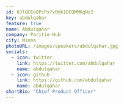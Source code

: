 ```yaml
---
id: 0JlQCEoQPcPx7v0mk1OCQMMKqNz2
key: abdulqahar
feature: true
name: Abdulqahar
company: Paritie Hub
city: Minna
photoURL: /images/speakers/abdulqahar.jpg
socials:
  - icon: twitter
    link: https://twitter.com/abdulqahar
    name: abdulqahar
  - icon: github
    link: https://github.com/abdulqahar
    name: abdulqahar
shortBio: "Chief Product Officer"
---
```


